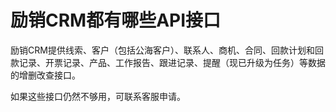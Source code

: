 # 励销CRM都有哪些API接口

励销CRM提供线索、客户（包括公海客户）、联系人、商机、合同、回款计划和回款记录、开票记录、产品、工作报告、跟进记录、提醒（现已升级为任务）等数据的增删改查接口。

如果这些接口仍然不够用，可联系客服申请。

